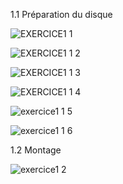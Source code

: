 1.1 Préparation du disque

![EXERCICE1 1](https://github.com/user-attachments/assets/66eeb822-67b1-4c02-a686-dff1325e9a3a)

![EXERCICE1 1 2](https://github.com/user-attachments/assets/320213c6-5e3a-4c45-99d3-226fd3d410c5)

![EXERCICE1 1 3](https://github.com/user-attachments/assets/7ee38a49-141e-4cca-9fcf-76e2566e4756)

![EXERCICE1 1 4](https://github.com/user-attachments/assets/92e2a779-45b7-43da-8232-87af9efaa515)

![exercice1 1 5](https://github.com/user-attachments/assets/727cd2bb-2bdd-4570-b4c7-2d7403dd2d8a)

![exercice1 1 6](https://github.com/user-attachments/assets/54042130-38bc-4cf1-93b5-e5f8a055d670)

1.2 Montage

![exercice1 2](https://github.com/user-attachments/assets/37dad17f-0ec8-49de-b9b5-dc6b7e743ebc)

